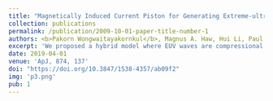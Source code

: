 ```yaml
---
title: "Magnetically Induced Current Piston for Generating Extreme-ultraviolet Fronts in the Solar Corona"
collection: publications
permalink: /publication/2009-10-01-paper-title-number-1
authors: <b>Pakorn Wongwaitayakornkul</b>, Magnus A. Haw, Hui Li, Paul M. Bellan
excerpt: 'We proposed a hybrid model where EUV waves are compressional fronts driven by a reverse electric current layer induced by the time-dependent CME core current.'
date: 2019-04-01
venue: 'ApJ, 874, 137'
doi: "https://doi.org/10.3847/1538-4357/ab09f2"
img: 'p3.png'
pub: 1
---
```

